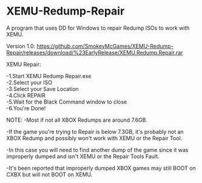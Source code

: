 # XEMU-Redump-Repair

A program that uses DD for Windows to repair Redump ISOs to work with XEMU.

Version 1.0:
https://github.com/SmokeyMcGames/XEMU-Redump-Repair/releases/download/%23EarlyRelease/XEMU.Redump.Repair.rar

XEMU Repair:

-1.Start XEMU Redump Repair.exe    
-2.Select your ISO    
-3.Select your Save Location    
-4.Click REPAIR    
-5.Wait for the Black Command window to close    
-6.You're Done!    


NOTE: 
-Most if not all XBOX Redumps are around 7.6GB.

-If the game you're trying to Repair is below 7.3GB, it's probably not
an XBOX Redump and possibly won't work with XEMU or the Repair Tool.

-In this case you will need to find another dump of the game since it was 
improperly dumped and isn't XEMU or the Repair Tools Fault.

-It's been reported that improperly dumped XBOX games may still
BOOT on CXBX but will not BOOT on XEMU.
